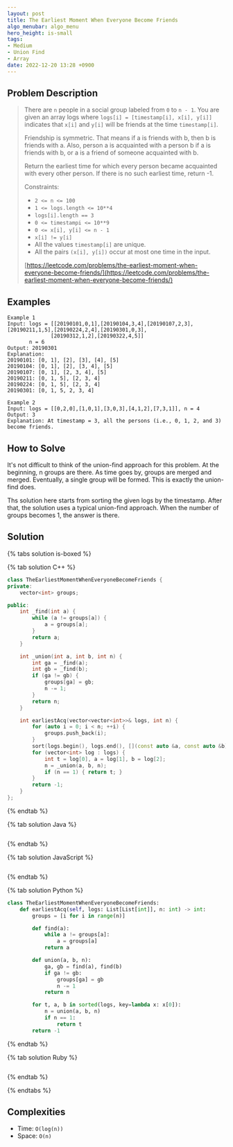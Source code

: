 ```yaml
---
layout: post
title: The Earliest Moment When Everyone Become Friends
algo_menubar: algo_menu
hero_height: is-small
tags:
- Medium
- Union Find
- Array
date: 2022-12-20 13:28 +0900
---
```

## Problem Description
> There are `n` people in a social group labeled from `0` to `n - 1`. You are given an array logs where
> `logs[i] = [timestamp[i], x[i], y[i]]` indicates that `x[i]` and `y[i]` will be friends at the time `timestamp[i]`.
>
> Friendship is symmetric. That means if a is friends with b, then b is friends with a. Also, person a is acquainted
> with a person b if a is friends with b, or a is a friend of someone acquainted with b.
>
> Return the earliest time for which every person became acquainted with every other person. If there is no such
> earliest time, return -1.
>
> Constraints:
> - `2 <= n <= 100`
> - `1 <= logs.length <= 10**4`
> - `logs[i].length == 3`
> - `0 <= timestampi <= 10**9`
> - `0 <= x[i], y[i] <= n - 1`
> - `x[i] != y[i]`
> - All the values `timestamp[i]` are unique.
> - All the pairs `(x[i], y[i])` occur at most one time in the input.
>
> [https://leetcode.com/problems/the-earliest-moment-when-everyone-become-friends/](https://leetcode.com/problems/the-earliest-moment-when-everyone-become-friends/)

## Examples
```
Example 1
Input: logs = [[20190101,0,1],[20190104,3,4],[20190107,2,3],[20190211,1,5],[20190224,2,4],[20190301,0,3],
              [20190312,1,2],[20190322,4,5]]
       n = 6
Output: 20190301
Explanation:
20190101: [0, 1], [2], [3], [4], [5]
20190104: [0, 1], [2], [3, 4], [5]
20190107: [0, 1], [2, 3, 4], [5]
20190211: [0, 1, 5], [2, 3, 4]
20190224: [0, 1, 5], [2, 3, 4]
20190301: [0, 1, 5, 2, 3, 4]
```

```
Example 2
Input: logs = [[0,2,0],[1,0,1],[3,0,3],[4,1,2],[7,3,1]], n = 4
Output: 3
Explanation: At timestamp = 3, all the persons (i.e., 0, 1, 2, and 3) become friends.
```

## How to Solve
It's not difficult to think of the union-find approach for this problem.
At the beginning, n groups are there.
As time goes by, groups are merged and merged.
Eventually, a single group will be formed.
This is exactly the union-find does.

Ths solution here starts from sorting the given logs by the timestamp.
After that, the solution uses a typical union-find approach.
When the number of groups becomes 1, the answer is there.

## Solution

{% tabs solution is-boxed %}

{% tab solution C++ %}
```cpp
class TheEarliestMomentWhenEveryoneBecomeFriends {
private:
    vector<int> groups;

public:
    int _find(int a) {
        while (a != groups[a]) {
            a = groups[a];
        }
        return a;
    }

    int _union(int a, int b, int n) {
        int ga = _find(a);
        int gb = _find(b);
        if (ga != gb) {
            groups[ga] = gb;
            n -= 1;
        }
        return n;
    }

    int earliestAcq(vector<vector<int>>& logs, int n) {
        for (auto i = 0; i < n; ++i) {
            groups.push_back(i);
        }
        sort(logs.begin(), logs.end(), [](const auto &a, const auto &b) {return a[0] < b[0]; });
        for (vector<int> log : logs) {
            int t = log[0], a = log[1], b = log[2];
            n = _union(a, b, n);
            if (n == 1) { return t; }
        }
        return -1;
    }
};
```
{% endtab %}

{% tab solution Java %}
```java

```
{% endtab %}

{% tab solution JavaScript %}
```js

```
{% endtab %}

{% tab solution Python %}
```python
class TheEarliestMomentWhenEveryoneBecomeFriends:
    def earliestAcq(self, logs: List[List[int]], n: int) -> int:
        groups = [i for i in range(n)]

        def find(a):
            while a != groups[a]:
                a = groups[a]
            return a

        def union(a, b, n):
            ga, gb = find(a), find(b)
            if ga != gb:
                groups[ga] = gb
                n -= 1
            return n

        for t, a, b in sorted(logs, key=lambda x: x[0]):
            n = union(a, b, n)
            if n == 1:
                return t
        return -1
```
{% endtab %}

{% tab solution Ruby %}
```ruby

```
{% endtab %}

{% endtabs %}



## Complexities
- Time: `O(log(n))`
- Space: `O(n)`
